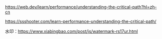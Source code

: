https://web.dev/learn/performance/understanding-the-critical-path?hl=zh-cn

https://ssshooter.com/learn-performance-understanding-the-critical-path/





水印：https://www.xiabingbao.com/post/js/watermark-rs17ur.html